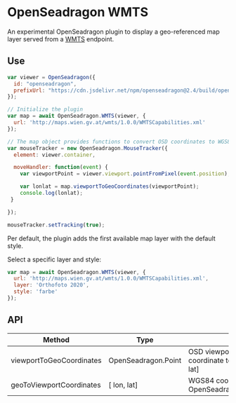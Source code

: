 # OpenSeadragon WMTS

An experimental OpenSeadragon plugin to display a geo-referenced map layer
served from a [WMTS](https://en.wikipedia.org/wiki/Web_Map_Tile_Service) endpoint.

## Use

```js
var viewer = OpenSeadragon({
  id: "openseadragon",
  prefixUrl: "https://cdn.jsdelivr.net/npm/openseadragon@2.4/build/openseadragon/images/"
});

// Initialize the plugin
var map = await OpenSeadragon.WMTS(viewer, {
  url: 'http://maps.wien.gv.at/wmts/1.0.0/WMTSCapabilities.xml'
});

// The map object provides functions to convert OSD coordinates to WGS84
var mouseTracker = new OpenSeadragon.MouseTracker({
  element: viewer.container,

  moveHandler: function(event) {
    var viewportPoint = viewer.viewport.pointFromPixel(event.position);

    var lonlat = map.viewportToGeoCoordinates(viewportPoint);
    console.log(lonlat);
 }

});

mouseTracker.setTracking(true);
```

Per default, the plugin adds the first available map layer with the default style. 

Select a specific layer and style:

```js
var map = await OpenSeadragon.WMTS(viewer, {
  url: 'http://maps.wien.gv.at/wmts/1.0.0/WMTSCapabilities.xml',
  layer: 'Orthofoto 2020',
  style: 'farbe'
});
```

## API

| Method                   | Type                |                                         |
|--------------------------|---------------------|-----------------------------------------|
| viewportToGeoCoordinates | OpenSeadragon.Point | OSD viewport coordinate to [ lon, lat]  |
| geoToViewportCoordinates | [ lon, lat]         | WGS84 coordinate to OpenSeadragon.Point |
